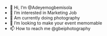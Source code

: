 - 👋 Hi, I’m @Adeyemogbemisola
- 👀 I’m interested in Marketing Job
- 🌱 Am currently doing photography 
- 💞️ I’m looking to make your event memomable
- 📫 How to reach me @gbeiphotography

<!---
Adeyemogbemisola/Adeyemogbemisola is a ✨ special ✨ repository because its `README.md` (this file) appears on your GitHub profile.
You can click the Preview link to take a look at your changes.
--->
